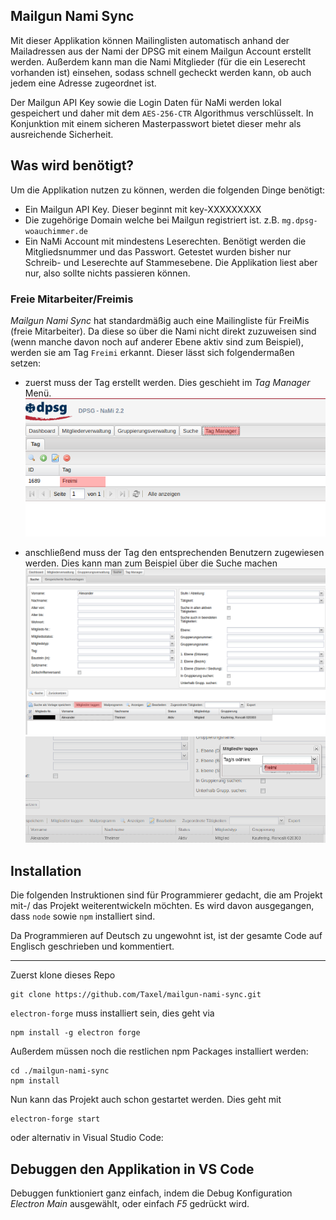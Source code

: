 Mailgun Nami Sync
--------------

Mit dieser Applikation können Mailinglisten automatisch anhand der Mailadressen aus der Nami der DPSG mit einem Mailgun Account erstellt werden. Außerdem kann man die Nami Mitglieder (für die ein Leserecht vorhanden ist) einsehen, sodass schnell gecheckt werden kann, ob auch jedem eine Adresse zugeordnet ist.

Der Mailgun API Key sowie die Login Daten für NaMi werden lokal gespeichert und daher mit dem `AES-256-CTR` Algorithmus verschlüsselt. In Konjunktion mit einem sicheren Masterpasswort bietet dieser mehr als ausreichende Sicherheit.

## Was wird benötigt?

Um die Applikation nutzen zu können, werden die folgenden Dinge benötigt:

* Ein Mailgun API Key. Dieser beginnt mit key-XXXXXXXXX
* Die zugehörige Domain welche bei Mailgun registriert ist. z.B. `mg.dpsg-woauchimmer.de`
* Ein NaMi Account mit mindestens Leserechten. Benötigt werden die Mitgliedsnummer und das Passwort. Getestet wurden bisher nur Schreib- und Leserechte auf Stammesebene. Die Applikation liest aber nur, also sollte nichts passieren können.

### Freie Mitarbeiter/Freimis

*Mailgun Nami Sync* hat standardmäßig auch eine Mailingliste für FreiMis (freie Mitarbeiter). Da diese so über die Nami nicht direkt zuzuweisen sind (wenn manche davon noch auf anderer Ebene aktiv sind zum Beispiel), werden sie am Tag `Freimi` erkannt.
Dieser lässt sich folgendermaßen setzen:

* zuerst muss der Tag erstellt werden. Dies geschieht im *Tag Manager* Menü.
![Tag erstellen](screenshots/nami_tags_freimi.png?raw=true "Tag erstellen")

* anschließend muss der Tag den entsprechenden Benutzern zugewiesen werden. Dies kann man zum Beispiel über die Suche machen
![Benutzer auswählen](screenshots/nami_tags_mitglieder_taggen.png?raw=true "Benutzer auswählen")
![Tag zuweisen](screenshots/nami_tags_auswahl.png?raw=true "Tag zuweisen")

## Installation
Die folgenden Instruktionen sind für Programmierer gedacht, die am Projekt mit-/ das Projekt weiterentwickeln möchten. Es wird davon ausgegangen, dass `node` sowie `npm` installiert sind.

Da Programmieren auf Deutsch zu ungewohnt ist, ist der gesamte Code auf Englisch geschrieben und kommentiert.
***
Zuerst klone dieses Repo

    git clone https://github.com/Taxel/mailgun-nami-sync.git

`electron-forge` muss installiert sein, dies geht via

    npm install -g electron forge

Außerdem müssen noch die restlichen npm Packages installiert werden:

    cd ./mailgun-nami-sync
    npm install

Nun kann das Projekt auch schon gestartet werden. Dies geht mit

    electron-forge start

oder alternativ in Visual Studio Code:

## Debuggen den Applikation in VS Code

Debuggen funktioniert ganz einfach, indem die Debug Konfiguration *Electron Main* ausgewählt, oder einfach *F5* gedrückt wird.
